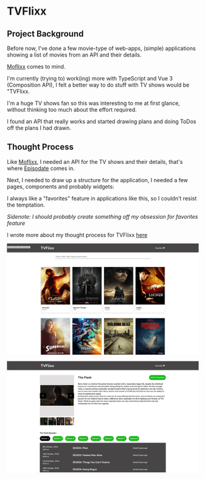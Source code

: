 # TVFlixx

## Project Background
Before now, I've done a few movie-type of web-apps, (simple) applications showing a list of movies from an API and their details.

[Moflixx](https://github.com/Benneee/moflixx) comes to mind.

I'm currently (trying to) work(ing) more with TypeScript and Vue 3 (Composition API), I felt a better way to do stuff with TV shows would be "TVFlixx.

I'm a huge TV shows fan so this was interesting to me at first glance, without thinking too much about the effort required.

I found an API that really works and started drawing plans and doing ToDos off the plans I had drawn.

## Thought Process


Like [Moflixx](), I needed an API for the TV shows and their details, that's where [Episodate](https://www.episodate.com/) comes in.

Next, I needed to draw up a structure for the application, I needed a few pages, components and probably widgets:

I always like a "favorites" feature in applications like this, so I couldn't resist the temptation.

*Sidenote: I should probably create something off my obsession for favorites feature*


I wrote more about my thought process for TVFlixx [here]()

![Homepage](./src/assets/images/Screenshot%202022-08-13%20at%2010.49.47-min.png)

![Show Details Page](./src/assets/images/Screenshot%202022-08-13%20at%2010.50.03-min.png)